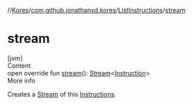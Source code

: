 //[Kores](../../index.md)/[com.github.jonathanxd.kores](../index.md)/[ListInstructions](index.md)/[stream](stream.md)



# stream  
[jvm]  
Content  
open override fun [stream](stream.md)(): [Stream](https://docs.oracle.com/javase/8/docs/api/java/util/stream/Stream.html)<[Instruction](../-instruction/index.md)>  
More info  


Creates a [Stream](https://docs.oracle.com/javase/8/docs/api/java/util/stream/Stream.html) of this [Instructions](../-instructions/index.md).

  



